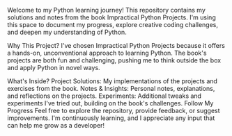 Welcome to my Python learning journey! This repository contains my solutions and notes from the book Impractical Python Projects. I'm using this space to document my progress, explore creative coding challenges, and deepen my understanding of Python.

Why This Project?
I've chosen Impractical Python Projects because it offers a hands-on, unconventional approach to learning Python. The book's projects are both fun and challenging, pushing me to think outside the box and apply Python in novel ways.

What's Inside?
Project Solutions: My implementations of the projects and exercises from the book.
Notes & Insights: Personal notes, explanations, and reflections on the projects.
Experiments: Additional tweaks and experiments I've tried out, building on the book's challenges.
Follow My Progress
Feel free to explore the repository, provide feedback, or suggest improvements. I'm continuously learning, and I appreciate any input that can help me grow as a developer!

